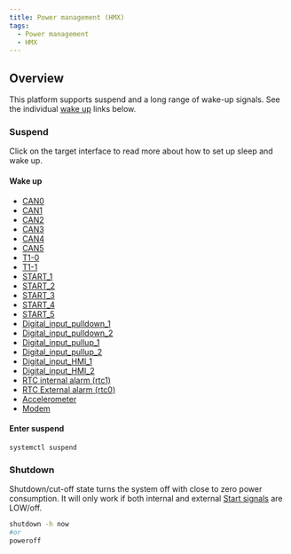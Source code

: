 ```yaml
---
title: Power management (HMX)
tags:
  - Power management
  - HMX
---
```

## Overview

This platform supports suspend and a long range of wake-up signals. See the individual [wake up](#wake-up) links below.
### Suspend

Click on the target interface to read more about how to set up sleep and wake up.

#### Wake up

- [CAN0](../../interfaces/hmx/can.md#sleep-and-wake-up)
- [CAN1](../../interfaces/hmx/can.md#sleep-and-wake-up)
- [CAN2](../../interfaces/hmx/can.md#sleep-and-wake-up)
- [CAN3](../../interfaces/hmx/can.md#sleep-and-wake-up)
- [CAN4](../../interfaces/hmx/can.md#sleep-and-wake-up)
- [CAN5](../../interfaces/hmx/can.md#sleep-and-wake-up)
- [T1-0](../../interfaces/hmx/ethernet.md#sleep-and-wake-up)
- [T1-1](../../interfaces/hmx/ethernet.md#sleep-and-wake-up)
- [START_1](../../interfaces/hmx/start_signal.md)
- [START_2](../../interfaces/hmx/start_signal.md)
- [START_3](../../interfaces/hmx/start_signal.md)
- [START_4](../../interfaces/hmx/start_signal.md)
- [START_5](../../interfaces/hmx/start_signal.md)
- [Digital_input_pulldown_1](../../interfaces/hmx/digital_io.md#sleep-and-wake-up)
- [Digital_input_pulldown_2](../../interfaces/hmx/digital_io.md#sleep-and-wake-up)
- [Digital_input_pullup_1](../../interfaces/hmx/digital_io.md#sleep-and-wake-up)
- [Digital_input_pullup_2](../../interfaces/hmx/digital_io.md#sleep-and-wake-up)
- [Digital_input_HMI_1](../../interfaces/hmx/digital_io.md#sleep-and-wake-up)
- [Digital_input_HMI_2](../../interfaces/hmx/digital_io.md#sleep-and-wake-up)
- [RTC internal alarm (rtc1)](../../interfaces/rtc_alarm.md)
- [RTC External alarm (rtc0)](../../interfaces/rtc_alarm.md)
- [Accelerometer](../../interfaces/hmx/accelerometer.md#sleep-and-wake-up)
- [Modem](../../interfaces/hmx/modem.md#sleep-and-wake-up)


#### Enter suspend
```
systemctl suspend
```
### Shutdown

Shutdown/cut-off state turns the system off with close to zero power consumption. It will only work if both internal and external [Start signals](../../interfaces/hmx/start_signal.md) are LOW/off.

```bash
shutdown -h now
#or
poweroff
```

